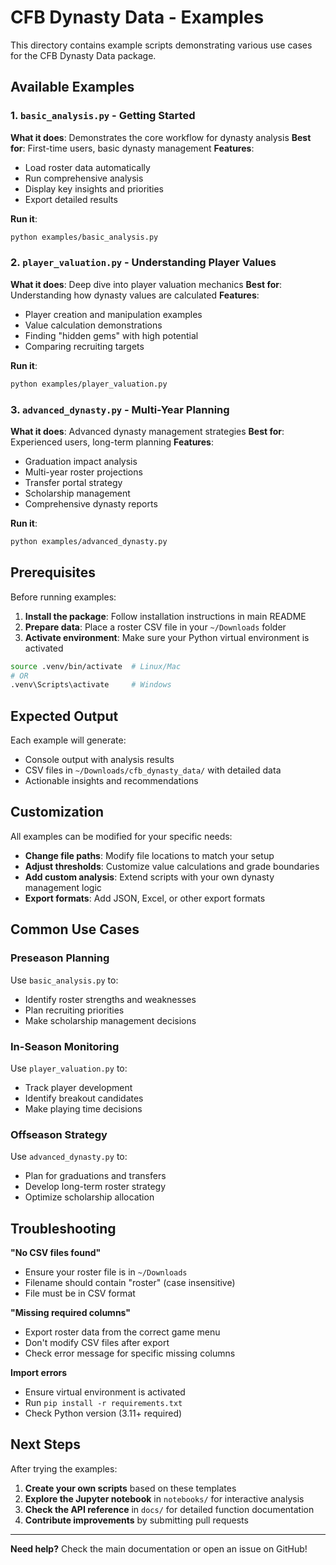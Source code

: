 # CFB Dynasty Data - Examples

This directory contains example scripts demonstrating various use cases for the CFB Dynasty Data package.

## Available Examples

### 1. `basic_analysis.py` - Getting Started
**What it does**: Demonstrates the core workflow for dynasty analysis
**Best for**: First-time users, basic dynasty management
**Features**:
- Load roster data automatically
- Run comprehensive analysis
- Display key insights and priorities
- Export detailed results

**Run it**:
```bash
python examples/basic_analysis.py
```

### 2. `player_valuation.py` - Understanding Player Values
**What it does**: Deep dive into player valuation mechanics
**Best for**: Understanding how dynasty values are calculated
**Features**:
- Player creation and manipulation examples
- Value calculation demonstrations
- Finding "hidden gems" with high potential
- Comparing recruiting targets

**Run it**:
```bash
python examples/player_valuation.py
```

### 3. `advanced_dynasty.py` - Multi-Year Planning
**What it does**: Advanced dynasty management strategies
**Best for**: Experienced users, long-term planning
**Features**:
- Graduation impact analysis
- Multi-year roster projections
- Transfer portal strategy
- Scholarship management
- Comprehensive dynasty reports

**Run it**:
```bash
python examples/advanced_dynasty.py
```

## Prerequisites

Before running examples:

1. **Install the package**: Follow installation instructions in main README
2. **Prepare data**: Place a roster CSV file in your `~/Downloads` folder
3. **Activate environment**: Make sure your Python virtual environment is activated

```bash
source .venv/bin/activate  # Linux/Mac
# OR
.venv\Scripts\activate     # Windows
```

## Expected Output

Each example will generate:
- Console output with analysis results
- CSV files in `~/Downloads/cfb_dynasty_data/` with detailed data
- Actionable insights and recommendations

## Customization

All examples can be modified for your specific needs:

- **Change file paths**: Modify file locations to match your setup
- **Adjust thresholds**: Customize value calculations and grade boundaries  
- **Add custom analysis**: Extend scripts with your own dynasty management logic
- **Export formats**: Add JSON, Excel, or other export formats

## Common Use Cases

### Preseason Planning
Use `basic_analysis.py` to:
- Identify roster strengths and weaknesses
- Plan recruiting priorities
- Make scholarship management decisions

### In-Season Monitoring
Use `player_valuation.py` to:
- Track player development
- Identify breakout candidates
- Make playing time decisions

### Offseason Strategy
Use `advanced_dynasty.py` to:
- Plan for graduations and transfers
- Develop long-term roster strategy
- Optimize scholarship allocation

## Troubleshooting

**"No CSV files found"**
- Ensure your roster file is in `~/Downloads`
- Filename should contain "roster" (case insensitive)
- File must be in CSV format

**"Missing required columns"**
- Export roster data from the correct game menu
- Don't modify CSV files after export
- Check error message for specific missing columns

**Import errors**
- Ensure virtual environment is activated
- Run `pip install -r requirements.txt`
- Check Python version (3.11+ required)

## Next Steps

After trying the examples:

1. **Create your own scripts** based on these templates
2. **Explore the Jupyter notebook** in `notebooks/` for interactive analysis
3. **Check the API reference** in `docs/` for detailed function documentation
4. **Contribute improvements** by submitting pull requests

---

**Need help?** Check the main documentation or open an issue on GitHub!
